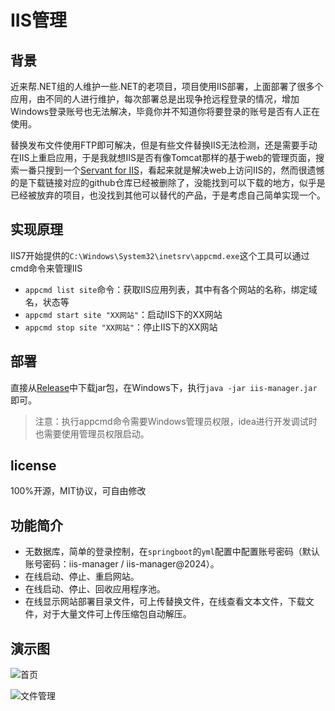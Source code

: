 # IIS管理

## 背景

近来帮.NET组的人维护一些.NET的老项目，项目使用IIS部署，上面部署了很多个应用，由不同的人进行维护，每次部署总是出现争抢远程登录的情况，增加Windows登录账号也无法解决，毕竟你并不知道你将要登录的账号是否有人正在使用。

替换发布文件使用FTP即可解决，但是有些文件替换IIS无法检测，还是需要手动在IIS上重启应用，于是我就想IIS是否有像Tomcat那样的基于web的管理页面，搜索一番只搜到一个[Servant for IIS](https://www.iis.net/downloads/community/2013/05/servant-for-iis)，看起来就是解决web上访问IIS的，然而很遗憾的是下载链接对应的github仓库已经被删除了，没能找到可以下载的地方，似乎是已经被放弃的项目，也没找到其他可以替代的产品，于是考虑自己简单实现一个。

## 实现原理

IIS7开始提供的`C:\Windows\System32\inetsrv\appcmd.exe`这个工具可以通过cmd命令来管理IIS

- `appcmd list site`命令：获取IIS应用列表，其中有各个网站的名称，绑定域名，状态等
- `appcmd start site "XX网站"`：启动IIS下的XX网站
- `appcmd stop site "XX网站"`：停止IIS下的XX网站

## 部署

直接从[Release](https://github.com/tuituidan/iis-manager/releases)中下载jar包，在Windows下，执行`java -jar iis-manager.jar`即可。

> 注意：执行appcmd命令需要Windows管理员权限，idea进行开发调试时也需要使用管理员权限启动。

## license

100%开源，MIT协议，可自由修改

## 功能简介

- 无数据库，简单的登录控制，在`springboot`的`yml`配置中配置账号密码（默认账号密码：iis-manager  / iis-manager@2024）。
- 在线启动、停止、重启网站。
- 在线启动、停止、回收应用程序池。
- 在线显示网站部署目录文件，可上传替换文件，在线查看文本文件，下载文件，对于大量文件可上传压缩包自动解压。

## 演示图

![首页](https://github.com/tuituidan/iis-manager/assets/20398244/a8ea2704-c611-4ff5-9f0e-b8b446e657df)

![文件管理](https://github.com/tuituidan/iis-manager/assets/20398244/3ba333fe-9d33-4db0-b58e-aa82f91fbfd8)
